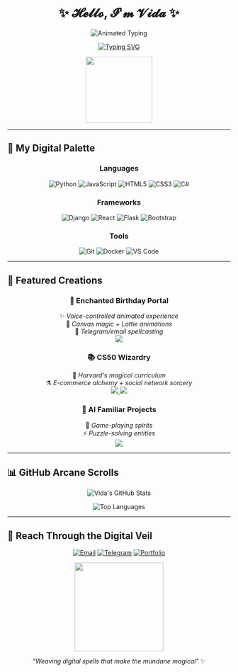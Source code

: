 # <div align="center">✨ 𝓗𝓮𝓵𝓵𝓸, 𝓘'𝓶 𝓥𝓲𝓭𝓪 ✨</div>
<div align="center">
  <img src="https://readme-typing-svg.demolab.com?font=Fira+Code&pause=1000&color=FFD700&center=true&vCenter=true&width=500&lines=Full-Stack+Alchemist;AI+Enthusiast;Digital+Storyteller;Creative+Coder" alt="Animated Typing" />
</div>

<p align="center">
  <a href="https://git.io/typing-svg">
    <img src="https://readme-typing-svg.demolab.com?font=Fira+Code&pause=1000&color=FF6BFF&center=true&vCenter=true&width=500&lines=Turning+%F0%9F%92%BB+code+into+%F0%9F%92%9C+magic;Building+delightful+digital+experiences;Exploring+the+AI+frontier" alt="Typing SVG" />
  </a>
</p>

<div align="center">
  <img src="https://media.giphy.com/media/L1R1tvI9svkIWwpVYr/giphy.gif" width="150"/>
</div>

---

## 🎨 **My Digital Palette**

<div align="center">
  
### **Languages**  
![Python](https://img.shields.io/badge/Python-FFD43B?style=for-the-badge&logo=python&logoColor=blue)
![JavaScript](https://img.shields.io/badge/JavaScript-FFD700?style=for-the-badge&logo=javascript&logoColor=black)
![HTML5](https://img.shields.io/badge/HTML5-FF6347?style=for-the-badge&logo=html5&logoColor=white)
![CSS3](https://img.shields.io/badge/CSS3-2965f1?style=for-the-badge&logo=css3&logoColor=white)
![C#](https://img.shields.io/badge/C%23-9B4993?style=for-the-badge&logo=c-sharp&logoColor=white)

### **Frameworks**  
![Django](https://img.shields.io/badge/Django-092E20?style=for-the-badge&logo=django&logoColor=green)
![React](https://img.shields.io/badge/React-61DAFB?style=for-the-badge&logo=react&logoColor=black)
![Flask](https://img.shields.io/badge/Flask-000000?style=for-the-badge&logo=flask&logoColor=white)
![Bootstrap](https://img.shields.io/badge/Bootstrap-7952B3?style=for-the-badge&logo=bootstrap&logoColor=white)

### **Tools**  
![Git](https://img.shields.io/badge/Git-F05032?style=for-the-badge&logo=git&logoColor=white)
![Docker](https://img.shields.io/badge/Docker-2496ED?style=for-the-badge&logo=docker&logoColor=white)
![VS Code](https://img.shields.io/badge/VS_Code-007ACC?style=for-the-badge&logo=visual-studio-code&logoColor=white)

</div>

---

## 🚀 **Featured Creations**

<div align="center">

### 🎂 **Enchanted Birthday Portal**  
✨ *Voice-controlled animated experience*  
🔮 *Canvas magic + Lottie animations*  
📨 *Telegram/email spellcasting*  
<a href="https://github.com/VIDAKHOSHPEY22/birthday">
  <img src="https://img.shields.io/badge/Explore_Project-FF6BFF?style=for-the-badge&logo=github&logoColor=white" />
</a>

### 📚 **CS50 Wizardry**  
🔭 *Harvard's magical curriculum*  
⚗️ *E-commerce alchemy + social network sorcery*  
<a href="https://github.com/VIDAKHOSHPEY22/cs50x">
  <img src="https://img.shields.io/badge/CS50x_Spells-0A0A0A?style=for-the-badge&logo=harvard&logoColor=white" />
</a>
<a href="https://github.com/VIDAKHOSHPEY22/cs50w">
  <img src="https://img.shields.io/badge/Web_Conjuring-61DAFB?style=for-the-badge&logo=javascript&logoColor=black" />
</a>

### 🤖 **AI Familiar Projects**  
🧠 *Game-playing spirits*  
⚡ *Puzzle-solving entities*  
<a href="https://github.com/VIDAKHOSHPEY22/CS50AI">
  <img src="https://img.shields.io/badge/AI_Arcana-3776AB?style=for-the-badge&logo=python&logoColor=white" />
</a>

</div>

---

## 📊 **GitHub Arcane Scrolls**

<div align="center">
  
![Vida's GitHub Stats](https://github-readme-stats.vercel.app/api?username=VIDAKHOSHPEY22&show_icons=true&theme=radical&bg_color=0d1117&hide_border=true&title_color=FF6BFF&icon_color=FFD700)

![Top Languages](https://github-readme-stats.vercel.app/api/top-langs/?username=VIDAKHOSHPEY22&layout=compact&theme=radical&bg_color=0d1117&hide_border=true&title_color=FF6BFF)

</div>

---

## 🌌 **Reach Through the Digital Veil**

<div align="center">
  
[![Email](https://img.shields.io/badge/✉️_Send_an_Owl-vviiddaa2@gmail.com-FF6347?style=for-the-badge&logo=gmail&logoColor=white)](mailto:vviiddaa2@gmail.com)
[![Telegram](https://img.shields.io/badge/🔮_Telegram_Crystal-Ball-Vida__twin-26A5E4?style=for-the-badge&logo=telegram&logoColor=white)](https://t.me/Vida_twin)
[![Portfolio](https://img.shields.io/badge/🏰_Coming_Soon-Magical_Portfolio-FFD700?style=for-the-badge&logo=react&logoColor=black)]()

</div>

<div align="center">
  <img src="https://media.giphy.com/media/3o7aD2d7hy9ktXNDP2/giphy.gif" width="200"/>
</div>

<p align="center">
  <em>"Weaving digital spells that make the mundane magical"</em> ✨
</p>
